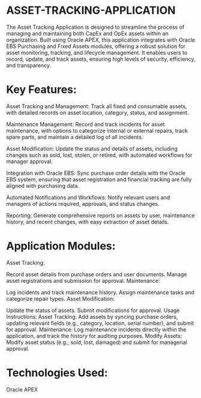 # ASSET-TRACKING-APPLICATION

The  Asset Tracking Application is designed to streamline the process of managing and maintaining both CapEx and OpEx assets within an organization. Built using Oracle APEX, this application integrates with Oracle EBS Purchasing and Fixed Assets modules, offering a robust solution for asset monitoring, tracking, and lifecycle management. It enables users to record, update, and track assets, ensuring high levels of security, efficiency, and transparency.

# Key Features:
Asset Tracking and Management: Track all fixed and consumable assets, with detailed records on asset location, category, status, and assignment.

Maintenance Management: Record and track incidents for asset maintenance, with options to categorize internal or external repairs, track spare parts, and maintain a detailed log of all incidents.

Asset Modification: Update the status and details of assets, including changes such as sold, lost, stolen, or retired, with automated workflows for manager approval.

Integration with Oracle EBS: Sync purchase order details with the Oracle EBS system, ensuring that asset registration and financial tracking are fully aligned with purchasing data.

Automated Notifications and Workflows: Notify relevant users and managers of actions required, approvals, and status changes.

Reporting: Generate comprehensive reports on assets by user, maintenance history, and recent changes, with easy extraction of asset details.

# Application Modules:
Asset Tracking:

Record asset details from purchase orders and user documents.
Manage asset registrations and submission for approval.
Maintenance:

Log incidents and track maintenance history.
Assign maintenance tasks and categorize repair types.
Asset Modification:

Update the status of assets.
Submit modifications for approval.
Usage Instructions:
Asset Tracking: Add assets by syncing purchase orders, updating relevant fields (e.g., category, location, serial number), and submit for approval.
Maintenance: Log maintenance incidents directly within the application, and track the history for auditing purposes.
Modify Assets: Modify asset status (e.g., sold, lost, damaged) and submit for managerial approval.
# Technologies Used:
Oracle APEX
